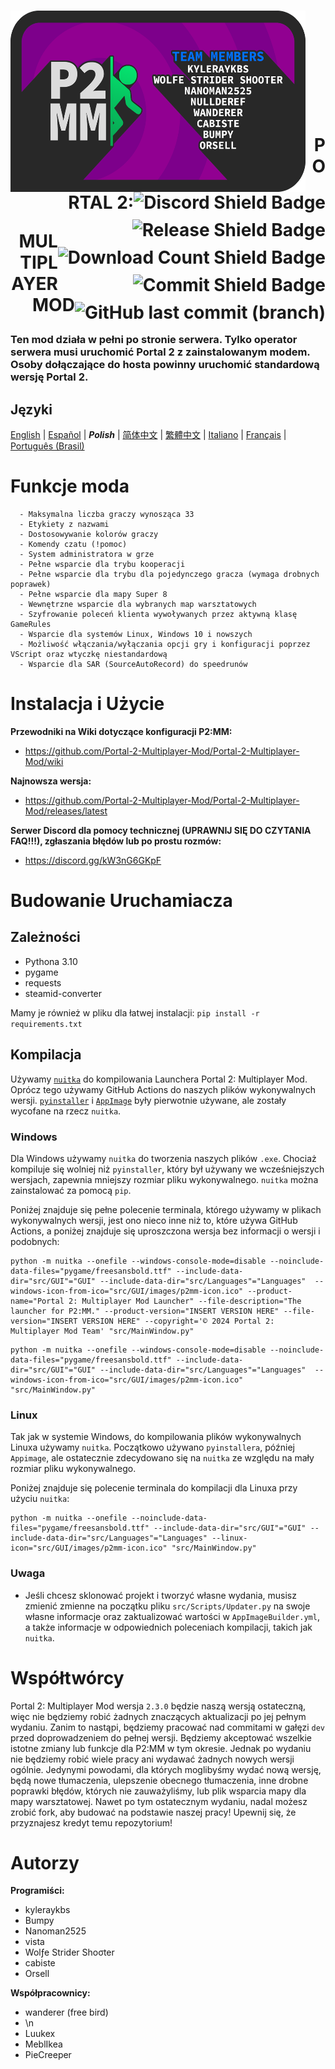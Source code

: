 <h1>
  <img src="https://github.com/Portal-2-Multiplayer-Mod/P2MM-ART/blob/e56d8c209eb3f143bb0607dc1e59730e517ecca6/Banners/P2MMBannerREADME.png?raw=true" alt="P2MMBannerREADME" width="472" height="290" align="left">
  <a href="https://discord.gg/nXRygGNxyK" target="_blank">
      <img src="https://img.shields.io/discord/839651379034193920?color=blue&label=Discord%20Users&style=for-the-badge&logo=discord&logoWidth=20"
              alt="Discord Shield Badge" style="margin-bottom: 10px;" align="right">
  </a>
  <br>
  <a href="https://github.com/Portal-2-Multiplayer-Mod/Portal-2-Multiplayer-Mod/releases/latest">
      <img src="https://img.shields.io/github/release-date/Portal-2-Multiplayer-Mod/Portal-2-Multiplayer-Mod?color=red&label=Latest%20Release&style=for-the-badge"
              alt="Release Shield Badge" style="margin-bottom: 10px;" align="right">
  </a>
  <br>
  <img src="https://img.shields.io/github/downloads/Portal-2-Multiplayer-Mod/Portal-2-Multiplayer-Mod/total?style=for-the-badge&label=TOTAL%20DOWNLOAD%20COUNT"
          alt="Download Count Shield Badge" style="margin-bottom: 10px;" align="right">
  </a>
  <br>
  <a href="https://github.com/Portal-2-Multiplayer-Mod/Portal-2-Multiplayer-Mod/commits/main">
      <img src="https://img.shields.io/github/last-commit/Portal-2-Multiplayer-Mod/Portal-2-Multiplayer-Mod?label=LAST%20COMMIT%20(MAIN)&style=for-the-badge"
              alt="Commit Shield Badge" style="margin-bottom: 10px;" align="right">
  </a>
  <br>
  <a href="https://github.com/Portal-2-Multiplayer-Mod/Portal-2-Multiplayer-Mod/commits/dev">
      <img src="https://img.shields.io/github/last-commit/Portal-2-Multiplayer-Mod/Portal-2-Multiplayer-Mod/dev?style=for-the-badge&label=LAST%20COMMIT%20(DEV)&color=%2334a5eb"
              alt="GitHub last commit (branch)" align="right">
  </a>
  <br>
  <p align="right">PORTAL 2:</p>
  <p align="right">MULTIPLAYER MOD</p>
</h1>

### Ten mod działa w pełni po stronie serwera. Tylko operator serwera musi uruchomić Portal 2 z zainstalowanym modem. Osoby dołączające do hosta powinny uruchomić standardową wersję Portal 2.

## Języki

[English](README.md) | [Español](README.es.md) | **_Polish_** | [简体中文](README.zh-CN.md) | [繁體中文](README.zh-TW.md) | [Italiano](README.it.md) | [Français](README.fr.md) | [Português (Brasil)](README.pt_BR.md)

# Funkcje moda

```
  - Maksymalna liczba graczy wynosząca 33
  - Etykiety z nazwami
  - Dostosowywanie kolorów graczy
  - Komendy czatu (!pomoc)
  - System administratora w grze
  - Pełne wsparcie dla trybu kooperacji
  - Pełne wsparcie dla trybu dla pojedynczego gracza (wymaga drobnych poprawek)
  - Pełne wsparcie dla mapy Super 8
  - Wewnętrzne wsparcie dla wybranych map warsztatowych
  - Szyfrowanie poleceń klienta wywoływanych przez aktywną klasę GameRules
  - Wsparcie dla systemów Linux, Windows 10 i nowszych
  - Możliwość włączania/wyłączania opcji gry i konfiguracji poprzez VScript oraz wtyczkę niestandardową
  - Wsparcie dla SAR (SourceAutoRecord) do speedrunów
```

# Instalacja i Użycie

**Przewodniki na Wiki dotyczące konfiguracji P2:MM:**

- <https://github.com/Portal-2-Multiplayer-Mod/Portal-2-Multiplayer-Mod/wiki>

**Najnowsza wersja:**

- <https://github.com/Portal-2-Multiplayer-Mod/Portal-2-Multiplayer-Mod/releases/latest>

**Serwer Discord dla pomocy technicznej (UPRAWNIJ SIĘ DO CZYTANIA FAQ!!!), zgłaszania błędów lub po prostu rozmów:**

- <https://discord.gg/kW3nG6GKpF>

# Budowanie Uruchamiacza

## Zależności

- Pythona 3.10
- pygame
- requests
- steamid-converter

Mamy je również w pliku dla łatwej instalacji: `pip install -r requirements.txt`

## Kompilacja

Używamy [`nuitka`](https://nuitka.net/) do kompilowania Launchera Portal 2: Multiplayer Mod. Oprócz tego używamy GitHub Actions do naszych plików wykonywalnych wersji. [`pyinstaller`](https://pypi.org/project/pyinstaller/) i [`AppImage`](https://appimage.org/) były pierwotnie używane, ale zostały wycofane na rzecz `nuitka`.

### Windows

Dla Windows używamy `nuitka` do tworzenia naszych plików `.exe`. Chociaż kompiluje się wolniej niż `pyinstaller`, który był używany we wcześniejszych wersjach, zapewnia mniejszy rozmiar pliku wykonywalnego. `nuitka` można zainstalować za pomocą `pip`.

Poniżej znajduje się pełne polecenie terminala, którego używamy w plikach wykonywalnych wersji, jest ono nieco inne niż to, które używa GitHub Actions, a poniżej znajduje się uproszczona wersja bez informacji o wersji i podobnych:

```shell
python -m nuitka --onefile --windows-console-mode=disable --noinclude-data-files="pygame/freesansbold.ttf" --include-data-dir="src/GUI"="GUI" --include-data-dir="src/Languages"="Languages"  --windows-icon-from-ico="src/GUI/images/p2mm-icon.ico" --product-name="Portal 2: Multiplayer Mod Launcher" --file-description="The launcher for P2:MM." --product-version="INSERT VERSION HERE" --file-version="INSERT VERSION HERE" --copyright='© 2024 Portal 2: Multiplayer Mod Team' "src/MainWindow.py"
```

```shell
python -m nuitka --onefile --windows-console-mode=disable --noinclude-data-files="pygame/freesansbold.ttf" --include-data-dir="src/GUI"="GUI" --include-data-dir="src/Languages"="Languages"  --windows-icon-from-ico="src/GUI/images/p2mm-icon.ico" "src/MainWindow.py"
```

### Linux

Tak jak w systemie Windows, do kompilowania plików wykonywalnych Linuxa używamy `nuitka`. Początkowo używano `pyinstallera`, później `Appimage`, ale ostatecznie zdecydowano się na `nuitka` ze względu na mały rozmiar pliku wykonywalnego.

Poniżej znajduje się polecenie terminala do kompilacji dla Linuxa przy użyciu `nuitka`:

```shell
python -m nuitka --onefile --noinclude-data-files="pygame/freesansbold.ttf" --include-data-dir="src/GUI"="GUI" --include-data-dir="src/Languages"="Languages" --linux-icon="src/GUI/images/p2mm-icon.ico" "src/MainWindow.py"
```

### Uwaga

- Jeśli chcesz sklonować projekt i tworzyć własne wydania, musisz zmienić zmienne na początku pliku `src/Scripts/Updater.py` na swoje własne informacje oraz zaktualizować wartości w `AppImageBuilder.yml`, a także informacje w odpowiednich poleceniach kompilacji, takich jak `nuitka`.

# Współtwórcy

Portal 2: Multiplayer Mod wersja `2.3.0` będzie naszą wersją ostateczną, więc nie będziemy robić żadnych znaczących aktualizacji po jej pełnym wydaniu. Zanim to nastąpi, będziemy pracować nad commitami w gałęzi `dev` przed doprowadzeniem do pełnej wersji. Będziemy akceptować wszelkie istotne zmiany lub funkcje dla P2:MM w tym okresie. Jednak po wydaniu nie będziemy robić wiele pracy ani wydawać żadnych nowych wersji ogólnie. Jedynymi powodami, dla których moglibyśmy wydać nową wersję, będą nowe tłumaczenia, ulepszenie obecnego tłumaczenia, inne drobne poprawki błędów, których nie zauważyliśmy, lub plik wsparcia mapy dla mapy warsztatowej. Nawet po tym ostatecznym wydaniu, nadal możesz zrobić fork, aby budować na podstawie naszej pracy! Upewnij się, że przyznajesz kredyt temu repozytorium!

# Autorzy

**Programiści:**

- kyleraykbs
- Bumpy
- Nanoman2525
- vista
- Wolƒe Strider Shoσter
- cabiste
- Orsell

**Współpracownicy:**

- wanderer (free bird)
- \n
- Luukex
- MeblIkea
- PieCreeper
